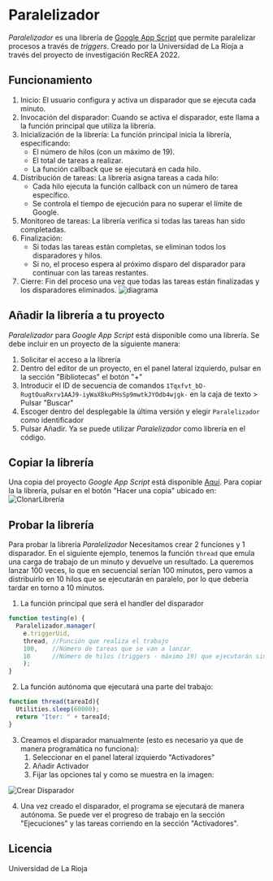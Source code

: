 # Paralelizador
_Paralelizador_ es una librería de [Google App Script](https://developers.google.com/google-apps/) que permite paralelizar procesos a través de _triggers_.
Creado por la Universidad de La Rioja a través del proyecto de investigación RecREA 2022.

## Funcionamiento

1. Inicio: El usuario configura y activa un disparador que se ejecuta cada minuto.
2. Invocación del disparador: Cuando se activa el disparador, este llama a la función principal que utiliza la librería.
3. Inicialización de la librería: La función principal inicia la librería, especificando:
    - El número de hilos (con un máximo de 19).
    - El total de tareas a realizar.
    - La función callback que se ejecutará en cada hilo.
5. Distribución de tareas: La librería asigna tareas a cada hilo:
    - Cada hilo ejecuta la función callback con un número de tarea específico.
    - Se controla el tiempo de ejecución para no superar el límite de Google.
6. Monitoreo de tareas: La librería verifica si todas las tareas han sido completadas.
7. Finalización:
    - Si todas las tareas están completas, se eliminan todos los disparadores y hilos.
    - Si no, el proceso espera al próximo disparo del disparador para continuar con las tareas restantes.
7. Cierre: Fin del proceso una vez que todas las tareas están finalizadas y los disparadores eliminados.
![diagrama](https://github.com/recreaur/Paralelizador/assets/117653444/04f2cf0c-1e42-425e-99ff-932201be5fef)


## Añadir la librería a tu proyecto
_Paralelizador_ para _Google App Script_ está disponible como una librería. Se debe incluir en un proyecto de la siguiente manera:
1. Solicitar el acceso a la librería
2. Dentro del editor de un proyecto, en el panel lateral izquierdo, pulsar en la sección "Bibliotecas" el botón "+"
3. Introducir el ID de secuencia de comandos `1Tqxfvt_bD-RugtOuaRxrv1AAJ9-iyWaX8kuPHsSp9mwtkJYOdb4wjgk-` en la caja de texto > Pulsar "Buscar"
4. Escoger dentro del desplegable la última versión y elegir `Paralelizador` como identificador
5. Pulsar Añadir. Ya se puede utilizar _Paralelizador_ como librería en el código.


## Copiar la librería
Una copia del proyecto _Google App Script_ está disponible [Aquí](https://script.google.com/d/1Tqxfvt_bD-RugtOuaRxrv1AAJ9-iyWaX8kuPHsSp9mwtkJYOdb4wjgk-/edit?usp=sharing).
Para copiar la la librería, pulsar en el botón "Hacer una copia" ubicado en:
![ClonarLibrería](https://user-images.githubusercontent.com/117653444/200324830-74f5a4ee-e36d-4521-9bd7-1d6426d30172.png)


## Probar la librería
Para probar la librería _Paralelizador_ Necesitamos crear 2 funciones y 1 disparador.
En el siguiente ejemplo, tenemos la función `thread` que emula una carga de trabajo de un minuto y devuelve un resultado. La queremos lanzar 100 veces, lo que en secuencial serían 100 minutos, pero vamos a distribuirlo en 10 hilos que se ejecutarán en paralelo, por lo que debería tardar en torno a 10 minutos.
1. La función principal que será el handler del disparador
```javascript
function testing(e) {
  Paralelizador.manager(
    e.triggerUid, 
    thread, //Función que realiza el trabajo
    100,    //Número de tareas que se van a lanzar
    10      //Número de hilos (triggers - máximo 19) que ejecutarán simultáneamente las tareas 
    );
}
```
2. La función autónoma que ejecutará una parte del trabajo:
```javascript
function thread(tareaId){
  Utilities.sleep(60000);
  return "Iter: " + tareaId;
}
```
3. Creamos el disparador manualmente (esto es necesario ya que de manera programática no funciona):
    1. Seleccionar en el panel lateral izquierdo "Activadores"
    2. Añadir Activador
    3. Fijar las opciones tal y como se muestra en la imagen:
   
![Crear Disparador](https://user-images.githubusercontent.com/117653444/200328006-545302d6-6bdc-46c7-9afb-10d94040c2d5.png)

4. Una vez creado el disparador, el programa se ejecutará de manera autónoma. Se puede ver el progreso de trabajo en la sección "Ejecuciones" y las tareas corriendo en la sección "Activadores".

## Licencia
Universidad de La Rioja
